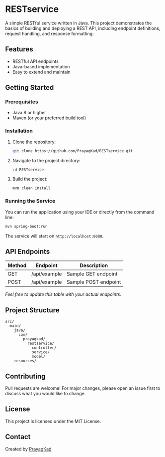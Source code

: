 

# RESTservice

A simple RESTful service written in Java. This project demonstrates the basics of building and deploying a REST API, including endpoint definitions, request handling, and response formatting.

## Features

- RESTful API endpoints
- Java-based implementation
- Easy to extend and maintain

## Getting Started

### Prerequisites

- Java 8 or higher
- Maven (or your preferred build tool)

### Installation

1. Clone the repository:
    ```bash
    git clone https://github.com/PrayagKad/RESTservice.git
    ```
2. Navigate to the project directory:
    ```bash
    cd RESTservice
    ```
3. Build the project:
    ```bash
    mvn clean install
    ```

### Running the Service

You can run the application using your IDE or directly from the command line:

```bash
mvn spring-boot:run
```

The service will start on `http://localhost:8080`.

## API Endpoints

| Method | Endpoint           | Description         |
|--------|--------------------|---------------------|
| GET    | /api/example       | Sample GET endpoint |
| POST   | /api/example       | Sample POST endpoint|

_Feel free to update this table with your actual endpoints._

## Project Structure

```
src/
  main/
    java/
      com/
        prayagkad/
          restservice/
            controller/
            service/
            model/
    resources/
```

## Contributing

Pull requests are welcome! For major changes, please open an issue first to discuss what you would like to change.

## License

This project is licensed under the MIT License.

## Contact

Created by [PrayagKad](https://github.com/PrayagKad) 

